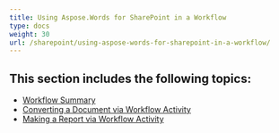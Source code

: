 ```yaml
---
title: Using Aspose.Words for SharePoint in a Workflow
type: docs
weight: 30
url: /sharepoint/using-aspose-words-for-sharepoint-in-a-workflow/
---
```


## This section includes the following topics:

- [Workflow Summary](/words/sharepoint/workflow-summary/)
- [Converting a Document via Workflow Activity](/words/sharepoint/converting-a-document-via-workflow-activity/)
- [Making a Report via Workflow Activity](/words/sharepoint/making-a-report-via-workflow-activity/)
